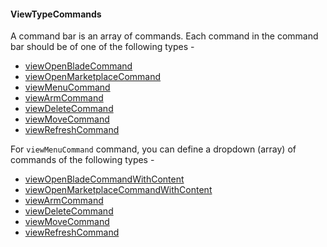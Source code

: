 
<a name="viewtypecommands"></a>
#### ViewTypeCommands

A command bar is an array of commands. Each command in the command bar should be of one of the following types -

* [viewOpenBladeCommand](dx-viewTypeCommands-viewOpenBladeCommand.md)
* [viewOpenMarketplaceCommand](dx-viewTypeCommands-viewOpenMarketplaceCommand.md)
* [viewMenuCommand](dx-viewTypeCommands-viewMenuCommand.md)
* [viewArmCommand](dx-viewTypeCommands-viewArmCommand.md)
* [viewDeleteCommand](dx-viewTypeCommands-viewDeleteCommand.md)
* [viewMoveCommand](dx-viewTypeCommands-viewMoveCommand.md)
* [viewRefreshCommand](dx-viewTypeCommands-viewRefreshCommand.md)


For `viewMenuCommand` command, you can define a dropdown (array) of commands of the following types -
* [viewOpenBladeCommandWithContent](dx-viewTypeCommands-viewOpenBladeCommandWithContent.md)
* [viewOpenMarketplaceCommandWithContent](dx-viewTypeCommands-viewOpenMarketplaceCommandWithContent.md)
* [viewArmCommand](dx-viewTypeCommands-viewArmCommand.md)
* [viewDeleteCommand](dx-viewTypeCommands-viewDeleteCommand.md)
* [viewMoveCommand](dx-viewTypeCommands-viewMoveCommand.md)
* [viewRefreshCommand](dx-viewTypeCommands-viewRefreshCommand.md)
